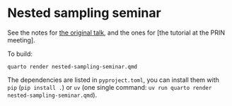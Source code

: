 # Nested sampling seminar

See the notes for [the original talk](http://htmlpreview.github.io/?https://github.com/fellowship-of-clean-code/nested-sampling/blob/main/nested-sampling-seminar.html),
and the ones for [the tutorial at the PRIN meeting].

To build:

```
quarto render nested-sampling-seminar.qmd
```

The dependencies are listed in `pyproject.toml`, you can install them with `pip` (`pip install .`) 
or `uv` (one single command: `uv run quarto render nested-sampling-seminar.qmd`).